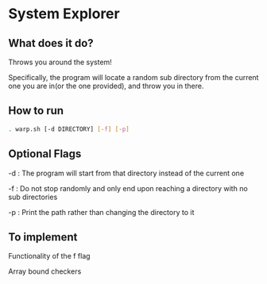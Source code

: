 # System Explorer

## What does it do?

Throws you around the system!

Specifically, the program will locate a random sub directory from the current one you are in(or the one provided), and throw you in there.

## How to run

```sh
. warp.sh [-d DIRECTORY] [-f] [-p]
```

## Optional Flags

-d : The program will start from that directory instead of the current one

-f : Do not stop randomly and only end upon reaching a directory with no sub directories

-p : Print the path rather than changing the directory to it

## To implement

Functionality of the f flag

Array bound checkers
